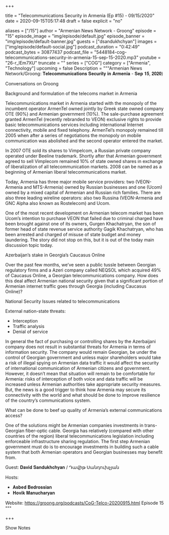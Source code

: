 
+++

title = "Telecommunications Security in Armenia (Ep #15) - 09/15/2020"
date = 2020-09-15T05:17:48
draft = false
explicit = "no"

aliases = ["/15"]
author = "Armenian News Network - Groong"
episode = "15"
episode_image = "img/episode/default.jpg"
episode_banner = "img/episode/default-banner.jpg"
guests = ["dsandukhchyan"]
images = ["img/episode/default-social.jpg"]
podcast_duration = "0:42:49"
podcast_bytes = 30877437
podcast_file = "5448184-cog-telecommunications-security-in-armenia-15-sep-15-2020.mp3"
youtube = "26-r_lEm7XU"
truncate = ""
series = ["COG"]
category = ["Armenia", "Technology"]
upcoming = false
Description = """Armenian News Network/Groong: 𝐓𝐞𝐥𝐞𝐜𝐨𝐦𝐦𝐮𝐧𝐢𝐜𝐚𝐭𝐢𝐨𝐧𝐬 𝐒𝐞𝐜𝐮𝐫𝐢𝐭𝐲 𝐢𝐧 𝐀𝐫𝐦𝐞𝐧𝐢𝐚 - 𝐒𝐞𝐩 𝟏𝟓, 𝟐𝟎𝟐𝟎)

Conversations on Groong

Background and formulation of the telecoms market in Armenia

Telecommunications market in Armenia started with the monopoly of the incumbent operator ArmenTel owned jointly by Greek state owned company OTE (90%) and Armenian government (10%). The sale-purchase agreement granted ArmenTel (recently rebranded to VEON) exclusive rights to provide basic telecommunications services including international Internet connectivity, mobile and fixed telephony. ArmenTel’s monopoly remained till 2005 when after a series of negotiations the monopoly on mobile  communication was abolished and the second operator entered the market. 

In 2007 OTE sold its shares to Vimpelcom, a Russian private company operated under Beeline trademark. Shortly after that Armenian government agreed to sell Vimplecom remained 10% of state owned shares in exchange of liberalization of all telecommunication markets. 2008 can be named as a beginning of Armenian liberal telecommunications market. 

Today, Armenia has three major mobile service providers: two (VEON-Armenia and MTS-Armenia) owned by Russian businesses and one (Ucom) owned by a mixed capital of Armenian and Russian rich families. There are also three leading wireline operators: also two Russina (VEON-Armenia and GNC Alpha also known as Rostelecom) and Ucom. 

One of the most recent development on Armenian telecom market has been Ucom’s intention to purchase VEON that failed due to criminal charged have been brought against one of its owners, Gurgen Khachatryan, the son of former head of state revenue service authority Gagik Khachatryan, who has been arrested and charged of misuse of state budget and money laundering. The story did not stop on this, but it is out of the today main discussion topic today.  

Azerbaijan’s stake in Georgia’s Caucasus Online

Over the past few months, we’ve seen a public tussle between Georgian regulatory firms and a Azeri company called NEQSOL which acquired 49% of Caucasus Online, a Georgian telecommunications company. How does this deal affect Armenian national security given that a significant portion of Armenian internet traffic goes through Georgia (including Caucasus Online)?


National Security Issues related to telecommunications

External nation-state threats:
- Interception
- Traffic analysis
- Denial of service

In general the fact of purchasing or controlling shares by the Azerbaijani company does not result in substantial threats for Armenia in terms of  information  security. The company would remain Georgian, be under the control of Georgian government and unless major shareholders would take a risk of illegal spying on Armenian data traffic it would affect the security of international communication of Armenian citizens and government. However, it doesn’t mean that situation will remain to be comfortable for Armenia: risks of interception of both voice and data traffic will be increased unless Armenian authorities take appropriate security measures. But, the news is a good trigger to think how Armenia may secure its connectivity with the world and what should be done to improve resilience of the country’s communications system. 

What can be done to beef up quality of Armenia’s external communications access?

One of the solutions might be Armenian companies investments in trans-Georgian fiber-optic cable.  Georgia has relatively (compared with other countries of the region) liberal telecommunications legislation including enforceable infrastructure sharing regulation. The first step Armenian government must do is to encourage investments in building such a cable system that both Armenian operators and Georgian businesses may benefit from. 


Guest: 𝐃𝐚𝐯𝐢𝐝 𝐒𝐚𝐧𝐝𝐮𝐤𝐡𝐜𝐡𝐲𝐚𝐧 / Դավիթ Սանդուխչյան

Hosts:
- 𝐀𝐬𝐛𝐞𝐝 𝐁𝐞𝐝𝐫𝐨𝐬𝐬𝐢𝐚𝐧
- 𝐇𝐨𝐯𝐢𝐤 𝐌𝐚𝐧𝐮𝐜𝐡𝐚𝐫𝐲𝐚𝐧

Website: https://groong.org/podcasts/CoG-Telco-20200915.html
Episode 15
"""

+++

Show Notes

